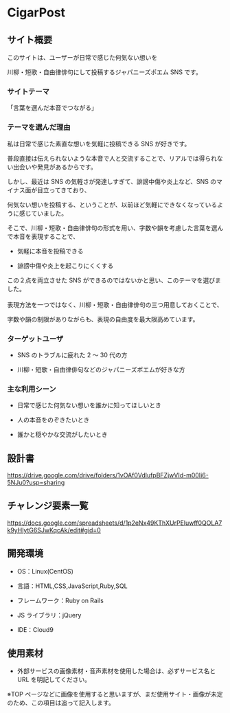 
# CigarPost

## サイト概要

このサイトは、ユーザーが日常で感じた何気ない想いを<br>

川柳・短歌・自由律俳句にして投稿するジャパニーズポエム SNS です。<br>

### サイトテーマ

「言葉を選んだ本音でつながる」

### テーマを選んだ理由

私は日常で感じた素直な想いを気軽に投稿できる SNS が好きです。<br>

普段直接は伝えられないような本音で人と交流することで、リアルでは得られない出会いや発見があるからです。<br>

しかし、最近は SNS の気軽さが発達しすぎて、誹謗中傷や炎上など、SNS のマイナス面が目立ってきており、<br>

何気ない想いを投稿する、ということが、以前ほど気軽にできなくなっているように感じていました。<br>

そこで、川柳・短歌・自由律俳句の形式を用い、字数や韻を考慮した言葉を選んで本音を表現することで、<br>

- 気軽に本音を投稿できる

- 誹謗中傷や炎上を起こりにくくする

この２点を両立させた SNS ができるのではないかと思い、このテーマを選びました。<br>
<br>
表現方法を一つではなく、川柳・短歌・自由律俳句の三つ用意しておくことで、<br>

字数や韻の制限がありながらも、表現の自由度を最大限高めています。<br>

### ターゲットユーザ

- SNS のトラブルに疲れた 2 ～ 30 代の方

- 川柳・短歌・自由律俳句などのジャパニーズポエムが好きな方

### 主な利用シーン

- 日常で感じた何気ない想いを誰かに知ってほしいとき

- 人の本音をのぞきたいとき

- 誰かと穏やかな交流がしたいとき

## 設計書

https://drive.google.com/drive/folders/1vOAf0VdlufpBFZjwVId-m00Ii6-5NJu0?usp=sharing

## チャレンジ要素一覧

https://docs.google.com/spreadsheets/d/1p2eNx49KThXUrPEluwff0QOLA7k9yHlytG6SJwKqcAk/edit#gid=0

## 開発環境

- OS：Linux(CentOS)

- 言語：HTML,CSS,JavaScript,Ruby,SQL

- フレームワーク：Ruby on Rails

- JS ライブラリ：jQuery

- IDE：Cloud9

## 使用素材

- 外部サービスの画像素材・音声素材を使用した場合は、必ずサービス名と URL を明記してください。

※TOP ページなどに画像を使用すると思いますが、まだ使用サイト・画像が未定のため、この項目は追って記入します。